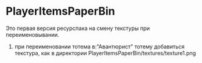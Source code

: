 # PlayerItemsPaperBin
 Это первая версия ресурспака на смену текстуры при переименовывании.
 1. при переименовании тотема в:"Авантюрист" 
 тотему добавиться текстура, как в директории PlayerItemsPaperBin/textures/texture1.png